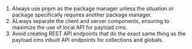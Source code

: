 1. Always use pnpm as the package manager unless the situation or package specifically requires another package manager.
2. ALways separate the client and server components, ensuring to maximize the use of local API for payload cms.
3. Avoid creating REST API endpoints that do the exact same thing as the payload cms inbuilt API endpoints for collections and globals.
